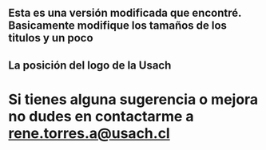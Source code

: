 ## Esta es una versión modificada que encontré. Basicamente modifique los tamaños de los titulos y un poco 
## La posición del logo de la Usach

# Si tienes alguna sugerencia o mejora no dudes en contactarme a rene.torres.a@usach.cl  